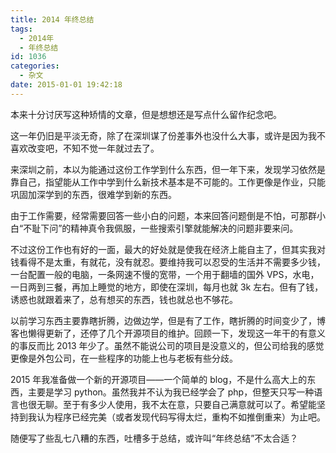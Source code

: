 ```yaml
---
title: 2014 年终总结
tags:
  - 2014年
  - 年终总结
id: 1036
categories:
  - 杂文
date: 2015-01-01 19:42:18
---
```


本来十分讨厌写这种矫情的文章，但是想想还是写点什么留作纪念吧。

这一年仍旧是平淡无奇，除了在深圳谋了份差事外也没什么大事，或许是因为我不喜欢改变吧，不知不觉一年就过去了。

来深圳之前，本以为能通过这份工作学到什么东西，但一年下来，发现学习依然是靠自己，指望能从工作中学到什么新技术基本是不可能的。工作更像是作业，只能巩固加深学到的东西，很难学到新的东西。

由于工作需要，经常需要回答一些小白的问题，本来回答问题倒是不怕，可那群小白“不耻下问”的精神真令我佩服，一些搜索引擎就能解决的问题非要来问。

不过这份工作也有好的一面，最大的好处就是使我在经济上能自主了，但其实我对钱看得不是太重，有就花，没有就忍。要维持我可以忍受的生活并不需要多少钱，一台配置一般的电脑，一条网速不慢的宽带，一个用于翻墙的国外 VPS，水电，一日两到三餐，再加上睡觉的地方，即使在深圳，每月也就 3k 左右。但有了钱，诱惑也就跟着来了，总有想买的东西，钱也就总也不够花。

以前学习东西主要靠瞎折腾，边做边学，但是有了工作，瞎折腾的时间变少了，博客也懒得更新了，还停了几个开源项目的维护。回顾一下，发现这一年干的有意义的事反而比 2013 年少了。虽然不能说公司的项目是没意义的，但公司给我的感觉更像是外包公司，在一些程序的功能上也与老板有些分歧。

2015 年我准备做一个新的开源项目——一个简单的 blog，不是什么高大上的东西，主要是学习 python。虽然我并不认为我已经学会了 php，但整天只写一种语言也很无聊。至于有多少人使用，我不太在意，只要自己满意就可以了。希望能坚持到我认为程序已经完美（或者发现代码写得太烂，重构不如推倒重来）为止吧。

随便写了些乱七八糟的东西，吐槽多于总结，或许叫“年终总结”不太合适？